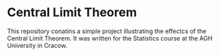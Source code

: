 # Central Limit Theorem

This repository conatins a simple project illustrating the effectcs of the Central Limit Theorem.
It was written for the Statistics course at the AGH University in Cracow.
